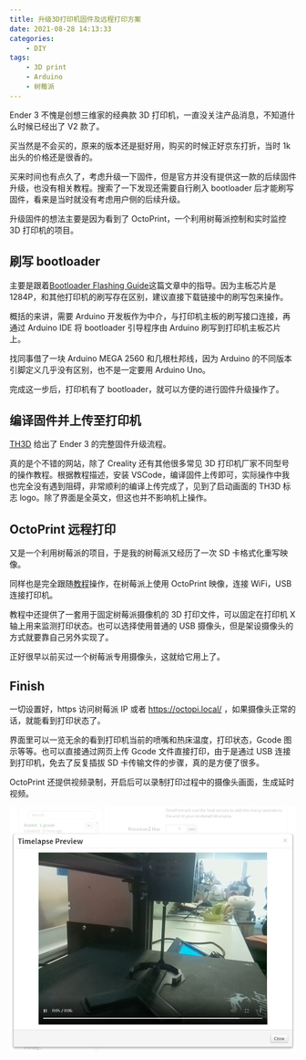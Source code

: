 ```yaml
---
title: 升级3D打印机固件及远程打印方案
date: 2021-08-28 14:13:33
categories:
    - DIY
tags:
    - 3D print
    - Arduino
    - 树莓派
---
```


Ender 3 不愧是创想三维家的经典款 3D 打印机，一直没关注产品消息，不知道什么时候已经出了 V2 款了。

买当然是不会买的，原来的版本还是挺好用，购买的时候正好京东打折，当时 1k 出头的价格还是很香的。

买来时间也有点久了，考虑升级一下固件，但是官方并没有提供这一款的后续固件升级，也没有相关教程。搜索了一下发现还需要自行刷入 bootloader 后才能刷写固件，看来是当时就没有考虑用户侧的后续升级。

升级固件的想法主要是因为看到了 OctoPrint，一个利用树莓派控制和实时监控 3D 打印机的项目。

## 刷写 bootloader

主要是跟着[Bootloader Flashing Guide](https://www.th3dstudio.com/hc/guides/bootloader/bootloader-flashing-guide-cr-10-ender-2-3-5-wanhao-i3-anet-1284p-boards/)这篇文章中的指导。因为主板芯片是 1284P，和其他打印机的刷写存在区别，建议直接下载链接中的刷写包来操作。

概括的来讲，需要 Arduino 开发板作为中介，与打印机主板的刷写接口连接，再通过 Arduino IDE 将 bootloader 引导程序由 Arduino 刷写到打印机主板芯片上。

找同事借了一块 Arduino MEGA 2560 和几根杜邦线，因为 Arduino 的不同版本引脚定义几乎没有区别，也不是一定要用 Arduino Uno。

完成这一步后，打印机有了 bootloader，就可以方便的进行固件升级操作了。

## 编译固件并上传至打印机

[TH3D](https://www.th3dstudio.com/hc/downloads/unified-2-firmware/creality/creality-ender-3-firmware-melzi-board/) 给出了 Ender 3 的完整固件升级流程。

真的是个不错的网站，除了 Creality 还有其他很多常见 3D 打印机厂家不同型号的操作教程。根据教程描述，安装 VSCode，编译固件上传即可，实际操作中我也完全没有遇到阻碍，非常顺利的编译上传完成了，见到了启动画面的 TH3D 标志 logo。除了界面是全英文，但这也并不影响机上操作。

## OctoPrint 远程打印

又是一个利用树莓派的项目，于是我的树莓派又经历了一次 SD 卡格式化重写映像。

同样也是完全跟随[教程](https://howchoo.com/g/y2rhnzm3odz/control-your-3d-printer-with-octoprint-and-raspberry-pi)操作，在树莓派上使用 OctoPrint 映像，连接 WiFi，USB 连接打印机。

教程中还提供了一套用于固定树莓派摄像机的 3D 打印文件，可以固定在打印机 X 轴上用来监测打印状态。也可以选择使用普通的 USB 摄像头，但是架设摄像头的方式就要靠自己另外实现了。

正好很早以前买过一个树莓派专用摄像头，这就给它用上了。

## Finish

一切设置好，https 访问树莓派 IP 或者 https://octopi.local/ ，如果摄像头正常的话，就能看到打印状态了。

界面里可以一览无余的看到打印机当前的喷嘴和热床温度，打印状态，Gcode 图示等等。也可以直接通过网页上传 Gcode 文件直接打印，由于是通过 USB 连接到打印机，免去了反复插拔 SD 卡传输文件的步骤，真的是方便了很多。

OctoPrint 还提供视频录制，开启后可以录制打印过程中的摄像头画面，生成延时视频。

![Timelapse](/2021-08-28-upgrade-3d-printer/Snipaste_2021-08-28_14-55-44.png)
